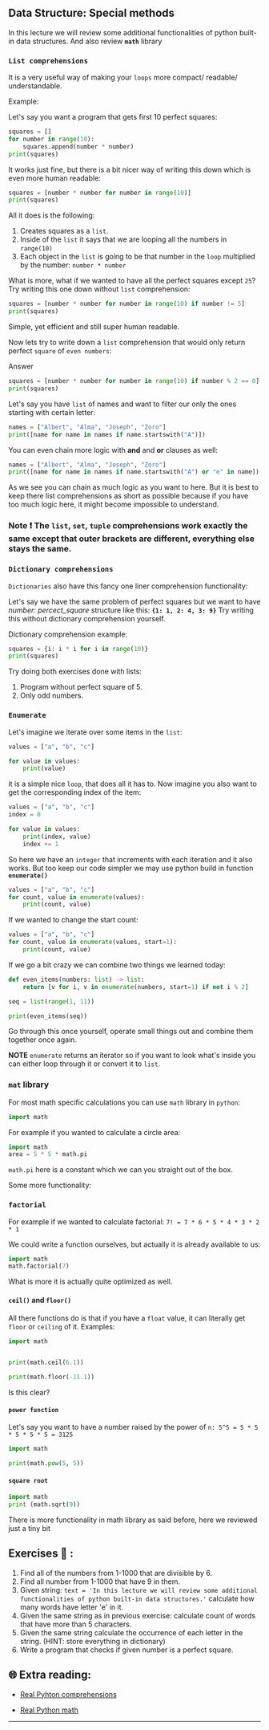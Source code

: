 ## Data Structure: Special methods

In this lecture we will review some additional functionalities of python built-in data structures. And also review **`math`** library

### `List comprehensions`

It is a very useful way of making your `loops` more compact/ readable/ understandable. 

Example:

Let's say you want a program that gets first 10 perfect squares:

```python
squares = []
for number in range(10):
    squares.append(number * number)
print(squares)
```

It works just fine, but there is a bit nicer way of writing this down which is even more human readable:

```python
squares = [number * number for number in range(10)]
print(squares)
```

All it does is the following:

1. Creates squares as a `list`.
2. Inside of the `list` it says that we are looping all the numbers in `range(10)`
3. Each object in the `list` is going to be that number in the `loop` multiplied by the number: `number * number`


What is more, what if we wanted to have all the perfect squares except `25`? Try writing this one down without `list` comprehension:

```python
squares = [number * number for number in range(10) if number != 5]
print(squares)
```

Simple, yet efficient and still super human readable. 

Now lets try to write down a `list` comprehension that would only return perfect `square` of `even numbers`:


Answer
```python
squares = [number * number for number in range(10) if number % 2 == 0]
print(squares)
```


Let's say you have `list` of names and want to filter our only the ones starting with certain letter:

```python
names = ["Albert", "Alma", "Joseph", "Zoro"]
print([name for name in names if name.startswith("A")])
```

You can even chain more logic with **and** and **or** clauses as well:

```python
names = ["Albert", "Alma", "Joseph", "Zoro"]
print([name for name in names if name.startswith("A") or "e" in name])
```

As we see you can chain as much logic as you want to here. But it is best to keep there list comprehensions as short as possible because if you have too much logic here, it might become impossible to understand.

### **Note** ❗ The `list`, `set`, `tuple` comprehensions work exactly the same except that outer brackets are different, everything else stays the same.


### `Dictionary comprehensions`

`Dictionaries` also have this fancy one liner comprehension functionality:

Let's say we have the same problem of perfect squares but we want to have _number: percect_square_ structure like this: **`{1: 1, 2: 4, 3: 9}`**
Try writing this without dictionary comprehension yourself.

Dictionary comprehension example:

```python
squares = {i: i * i for i in range(10)}
print(squares)
```

Try doing both exercises done with lists:
1. Program without perfect square of 5.
2. Only odd numbers.

### `Enumerate`

Let's imagine we iterate over some items in the `list`:

```python
values = ["a", "b", "c"]

for value in values:
    print(value)
```

it is a simple nice `loop`, that does all it has to. Now imagine you also want to get the corresponding index of the item:

```python
values = ["a", "b", "c"]
index = 0

for value in values:
    print(index, value)
    index += 1
```

So here we have an `integer` that increments with each iteration and it also works. But too keep our code simpler we may use python build in function **`enumerate()`**


```python
values = ["a", "b", "c"]
for count, value in enumerate(values):
    print(count, value)
```

If we wanted to change the start count:

```python
values = ["a", "b", "c"]
for count, value in enumerate(values, start=1):
    print(count, value)
```


If we go a bit crazy we can combine two things we learned today:
```python
def even_items(numbers: list) -> list:
    return [v for i, v in enumerate(numbers, start=1) if not i % 2]

seq = list(range(1, 11))

print(even_items(seq))
```

Go through this once yourself, operate small things out and combine them together once again.

**NOTE** `enumerate` returns an iterator so if you want to look what's inside you can either loop through it or convert it to `list`.


### `mat` library

For most math specific calculations you can use `math` library in `python`:
```python
import math
```

For example if you wanted to calculate a circle area:

```python
import math
area = 5 * 5 * math.pi
```

`math.pi` here is a constant which we can you straight out of the box.

Some more functionality:

### `factorial`

For example if we wanted to calculate factorial: `7! = 7 * 6 * 5 * 4 * 3 * 2 * 1`

We could write a function ourselves, but actually it is already available to us:

```python
import math
math.factorial(7)
```

What is more it is actually quite optimized as well.


#### `ceil()` and `floor()`

All there functions do is that if you have a `float` value, it can literally get `floor` or `ceiling` of it. Examples:


```python
import math


print(math.ceil(6.1))

print(math.floor(-11.1))
```

Is this clear?


#### `power function`


Let's say you want to have a number raised by the power of `n: 5^5 = 5 * 5 * 5 * 5 * 5 = 3125`


```python
import math

print(math.pow(5, 5))
```


#### `square root`


```python
import math
print (math.sqrt(9))
```

There is more functionality in math library as said before, here we reviewed just a tiny bit



## Exercises 🧠 :

1. Find all of the numbers from 1-1000 that are divisible by 6.
1. Find all number from 1-1000 that have 9 in them.
1. Given string: `text = 'In this lecture we will review some additional functionalities of python built-in data structures.'` calculate how many words have letter 'e' in it.
1. Given the same string as in previous exercise: calculate count of words that have more than 5 characters.
1. Given the same string calculate the occurrence of each letter in the string. (HINT: store everything in dictionary)
1. Write a program that checks if given number is a perfect square.

## 🌐  Extra reading:

* [Real Pyhton comprehensions](https://realpython.com/list-comprehension-python/)

* [Real Python math](https://realpython.com/python-math-module/)
***